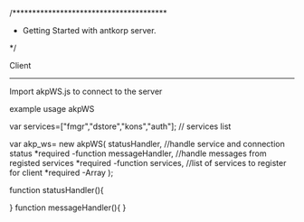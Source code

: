 /***************************************
 * Getting Started with antkorp server.
 
 */

Client 
*****************************


Import akpWS.js to connect to the server


example usage akpWS


var services=["fmgr","dstore","kons","auth"]; // services list

var akp_ws= new akpWS(
statusHandler, //handle service  and connection status *required  -function
messageHandler, //handle messages from registed services *required -function
services, //list of services to register for client *required -Array
);



function statusHandler(){


}
function messageHandler(){
}
